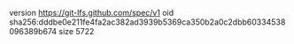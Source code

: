 version https://git-lfs.github.com/spec/v1
oid sha256:dddbe0e211fe4fa2ac382ad3939b5369ca350b2a0c2dbb60334538096389b674
size 5722
